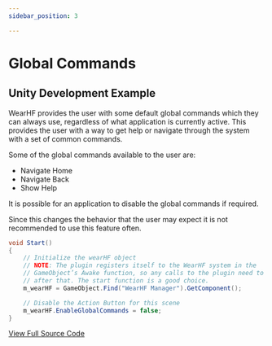 ```yaml
---
sidebar_position: 3

---
```


# Global Commands

## Unity Development Example

WearHF provides the user with some default global commands which they can always use, regardless of what application is currently active. This provides the user with a way to get help or navigate through the system with a set of common commands.

Some of the global commands available to the user are:

- Navigate Home
- Navigate Back
- Show Help

It is possible for an application to disable the global commands if required.

Since this changes the behavior that the user may expect it is not recommended to use this feature often.

```cs
void Start()
{
    // Initialize the wearHF object
    // NOTE: The plugin registers itself to the WearHF system in the
    // GameObject’s Awake function, so any calls to the plugin need to occur
    // after that. The start function is a good choice.
    m_wearHF = GameObject.Find("WearHF Manager").GetComponent();

    // Disable the Action Button for this scene
    m_wearHF.EnableGlobalCommands = false;
}
```

[View Full Source Code](https://github.com/realwear/Developer-Examples-Unity/blob/master/Assets/Scripts/Examples/GlobalCommands.cs)
